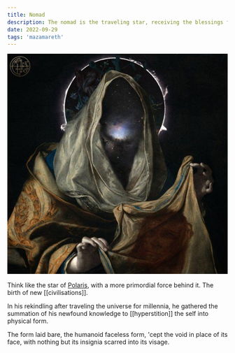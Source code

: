```yaml
---
title: Nomad
description: The nomad is the traveling star, receiving the blessings from the hermetic & nomadic tribes.
date: 2022-09-29
tags: 'mazamareth'
---
```


![The Nomad](/static/img/nomad.JPG)

Think like the star of [Polaris](<https://en.wikipedia.org/wiki/Polaris>), with a more primordial force behind it.
The birth of new [[civilisations]].

In his rekindling after traveling the universe for millennia, he gathered the summation of
his newfound knowledge to [[hyperstition]] the self into physical form.

The form laid bare, the humanoid faceless form, 'cept the void in place of its face,
with nothing but its insignia scarred into its visage.

[//begin]: # "Autogenerated link references for markdown compatibility"
[civilisation]: civilisation.md "civilisation"
[//end]: # "Autogenerated link references"